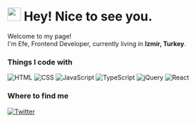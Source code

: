 <h1><img src="https://emojis.slackmojis.com/emojis/images/1531849430/4246/blob-sunglasses.gif?1531849430" width="30"/> Hey! Nice to see you.</h1>


<p>Welcome to my page! </br> I'm Efe, Frontend Developer, currently living in <b>Izmir, Turkey</b>. </p>
<h3>Things I code with</h3>
<p>
  <img alt="HTML" src="https://img.shields.io/badge/-HTML-e54c21?style=flat-square&logo=html5&logoColor=white" />  
  <img alt="CSS" src="https://img.shields.io/badge/-CSS-254ce4?style=flat-square&logo=css3&logoColor=white" />  
  <img alt="JavaScript" src="https://img.shields.io/badge/-JavaScript-fcdc00?style=flat-square&logo=javascript&logoColor=181818" />
  <img alt="TypeScript" src="https://img.shields.io/badge/-TypeScript-3178c6?style=flat-square&logo=typescript&logoColor=ffffff" />
  <img alt="jQuery" src="https://img.shields.io/badge/-jQuery-007ACC?style=flat-square&logo=jquery&logoColor=white" />   
  <img alt="React" src="https://img.shields.io/badge/-React-23272F?style=flat-square&logo=react&logoColor=#58C4DC" />
</p>

<h3>Where to find me</h3>
<p></a> <a href="https://twitter.com/efeataroglu" target="_blank"><img alt="Twitter" src="https://img.shields.io/badge/twitter-%231DA1F2.svg?&style=for-the-badge&logo=twitter&logoColor=white" /></a> 
</p>

